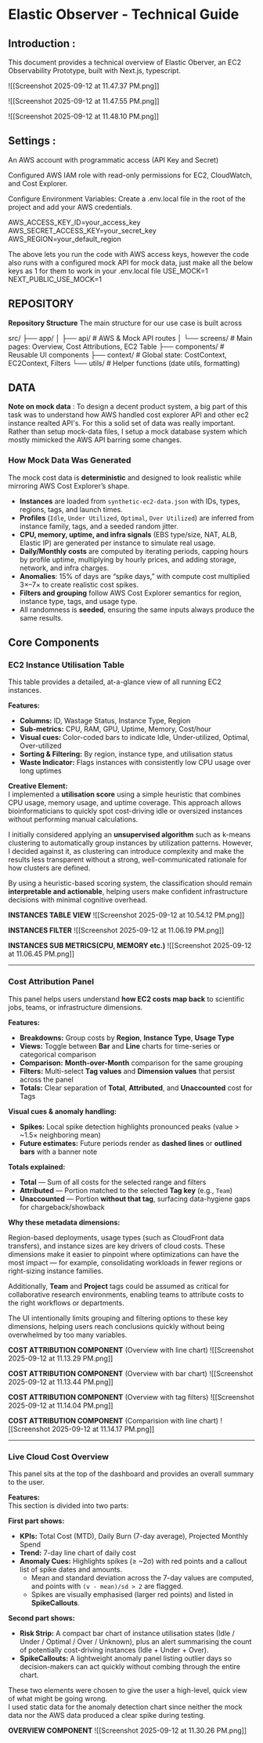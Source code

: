 # Elastic Observer - Technical Guide

## Introduction :

This document provides a technical overview of Elastic Oberver, an EC2 Observability Prototype, built with Next.js, typescript.

![[Screenshot 2025-09-12 at 11.47.37 PM.png]]

![[Screenshot 2025-09-12 at 11.47.55 PM.png]]

![[Screenshot 2025-09-12 at 11.48.10 PM.png]]

## Settings :

An AWS account with programmatic access (API Key and Secret)

Configured AWS IAM role with read-only permissions for EC2, CloudWatch, and Cost Explorer.

Configure Environment Variables:
Create a .env.local file in the root of the project and add your AWS credentials.

AWS_ACCESS_KEY_ID=your_access_key
AWS_SECRET_ACCESS_KEY=your_secret_key
AWS_REGION=your_default_region

The above lets you run the code with AWS access keys, however the code also runs with a configured mock API for mock data, just make all the below keys as 1 for them to work in your .env.local file
USE_MOCK=1
NEXT_PUBLIC_USE_MOCK=1

## REPOSITORY

**Repository Structure**
The main structure for our use case is built across

src/
├── app/
│ ├── api/ # AWS & Mock API routes
│ └── screens/ # Main pages: Overview, Cost Attributions, EC2 Table
├── components/ # Reusable UI components
├── context/ # Global state: CostContext, EC2Context, Filters
└── utils/ # Helper functions (date utils, formatting)

## DATA

**Note on mock data** :
To design a decent product system, a big part of this task was to understand how AWS handled cost explorer API and other ec2 instance realted API's. For this a solid set of data was really important. Rather than setup mock-data files, I setup a mock database system which mostly mimicked the AWS API barring some changes.

### How Mock Data Was Generated

The mock cost data is **deterministic** and designed to look realistic while mirroring AWS Cost Explorer’s shape.

-   **Instances** are loaded from `synthetic-ec2-data.json` with IDs, types, regions, tags, and launch times.
-   **Profiles** (`Idle`, `Under Utilized`, `Optimal`, `Over Utilized`) are inferred from instance family, tags, and a seeded random jitter.
-   **CPU, memory, uptime, and infra signals** (EBS type/size, NAT, ALB, Elastic IP) are generated per instance to simulate real usage.
-   **Daily/Monthly costs** are computed by iterating periods, capping hours by profile uptime, multiplying by hourly prices, and adding storage, network, and infra charges.
-   **Anomalies**: 15% of days are “spike days,” with compute cost multiplied 3×–7× to create realistic cost spikes.
-   **Filters and grouping** follow AWS Cost Explorer semantics for region, instance type, tags, and usage type.
-   All randomness is **seeded**, ensuring the same inputs always produce the same results.

## Core Components

### EC2 Instance Utilisation Table

This table provides a detailed, at-a-glance view of all running EC2 instances.

**Features:**

-   **Columns:** ID, Wastage Status, Instance Type, Region
-   **Sub-metrics:** CPU, RAM, GPU, Uptime, Memory, Cost/hour
-   **Visual cues:** Color-coded bars to indicate Idle, Under-utilized, Optimal, Over-utilized
-   **Sorting & Filtering:** By region, instance type, and utilisation status
-   **Waste Indicator:** Flags instances with consistently low CPU usage over long uptimes

**Creative Element:**  
I implemented a **utilisation score** using a simple heuristic that combines CPU usage, memory usage, and uptime coverage. This approach allows bioinformaticians to quickly spot cost-driving idle or oversized instances without performing manual calculations.

I initially considered applying an **unsupervised algorithm** such as k-means clustering to automatically group instances by utilization patterns. However, I decided against it, as clustering can introduce complexity and make the results less transparent without a strong, well-communicated rationale for how clusters are defined.

By using a heuristic-based scoring system, the classification should remain **interpretable and actionable**, helping users make confident infrastructure decisions with minimal cognitive overhead.

**INSTANCES TABLE VIEW**
![[Screenshot 2025-09-12 at 10.54.12 PM.png]]

**INSTANCES FILTER**
![[Screenshot 2025-09-12 at 11.06.19 PM.png]]

**INSTANCES SUB METRICS(CPU, MEMORY etc.)**
![[Screenshot 2025-09-12 at 11.06.45 PM.png]]

---

### Cost Attribution Panel

This panel helps users understand **how EC2 costs map back** to scientific jobs, teams, or infrastructure dimensions.

**Features:**

-   **Breakdowns:** Group costs by **Region**, **Instance Type**, **Usage Type**
-   **Views:** Toggle between **Bar** and **Line** charts for time-series or categorical comparison
-   **Comparison:** **Month-over-Month** comparison for the same grouping
-   **Filters:** Multi-select **Tag values** and **Dimension values** that persist across the panel
-   **Totals:** Clear separation of **Total**, **Attributed**, and **Unaccounted** cost for Tags

**Visual cues & anomaly handling:**

-   **Spikes:** Local spike detection highlights pronounced peaks (value > ~1.5× neighboring mean)
-   **Future estimates:** Future periods render as **dashed lines** or **outlined bars** with a banner note

**Totals explained:**

-   **Total** — Sum of all costs for the selected range and filters
-   **Attributed** — Portion matched to the selected **Tag key** (e.g., `Team`)
-   **Unaccounted** — Portion **without that tag**, surfacing data-hygiene gaps for chargeback/showback

**Why these metadata dimensions:**

Region-based deployments, usage types (such as CloudFront data transfers), and instance sizes are key drivers of cloud costs. These dimensions make it easier to pinpoint where optimizations can have the most impact — for example, consolidating workloads in fewer regions or right-sizing instance families.

Additionally, **Team** and **Project** tags could be assumed as critical for collaborative research environments, enabling teams to attribute costs to the right workflows or departments.

The UI intentionally limits grouping and filtering options to these key dimensions, helping users reach conclusions quickly without being overwhelmed by too many variables.

**COST ATTRIBUTION COMPONENT**
(Overview with line chart)
![[Screenshot 2025-09-12 at 11.13.29 PM.png]]

**COST ATTRIBUTION COMPONENT**
(Overview with bar chart)
![[Screenshot 2025-09-12 at 11.13.44 PM.png]]

**COST ATTRIBUTION COMPONENT**
(Overview with tag filters)
![[Screenshot 2025-09-12 at 11.14.04 PM.png]]

**COST ATTRIBUTION COMPONENT**
(Comparision with line chart)
![[Screenshot 2025-09-12 at 11.14.17 PM.png]]

---

### Live Cloud Cost Overview

This panel sits at the top of the dashboard and provides an overall summary to the user.

**Features:**  
This section is divided into two parts:

**First part shows:**

-   **KPIs:** Total Cost (MTD), Daily Burn (7-day average), Projected Monthly Spend
-   **Trend:** 7-day line chart of daily cost
-   **Anomaly Cues:** Highlights spikes (≥ ~2σ) with red points and a callout list of spike dates and amounts.
    -   Mean and standard deviation across the 7-day values are computed, and points with `(v - mean)/sd > 2` are flagged.
    -   Spikes are visually emphasised (larger red points) and listed in **SpikeCallouts**.

**Second part shows:**

-   **Risk Strip:** A compact bar chart of instance utilisation states (Idle / Under / Optimal / Over / Unknown), plus an alert summarising the count of potentially cost-driving instances (Idle + Under + Over).
-   **SpikeCallouts:** A lightweight anomaly panel listing outlier days so decision-makers can act quickly without combing through the entire chart.

These two elements were chosen to give the user a high-level, quick view of what might be going wrong.  
I used static data for the anomaly detection chart since neither the mock data nor the AWS data produced a clear spike during testing.

**OVERVIEW COMPONENT**
![[Screenshot 2025-09-12 at 11.30.26 PM.png]]
